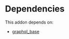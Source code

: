 # Dependencies

This addon depends on:

- [graphql_base](../../../../odoo-bringout-oca-rest-framework-graphql_base)
